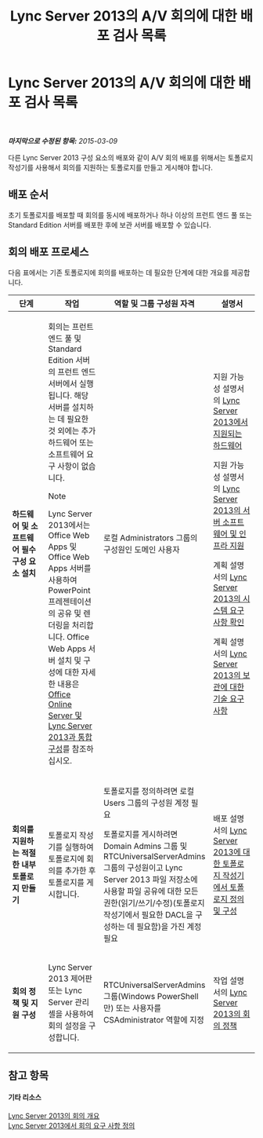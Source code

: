 ﻿---
title: Lync Server 2013의 A/V 회의에 대한 배포 검사 목록
TOCTitle: Lync Server 2013의 A/V 회의에 대한 배포 검사 목록
ms:assetid: 6d47426f-6559-407b-9ac1-2453f0b7a2a2
ms:mtpsurl: https://technet.microsoft.com/ko-kr/library/JJ619183(v=OCS.15)
ms:contentKeyID: 49303959
ms.date: 08/10/2015
mtps_version: v=OCS.15
ms.translationtype: HT
---

# Lync Server 2013의 A/V 회의에 대한 배포 검사 목록

 

_**마지막으로 수정된 항목:** 2015-03-09_

다른 Lync Server 2013 구성 요소의 배포와 같이 A/V 회의 배포를 위해서는 토폴로지 작성기를 사용해서 회의를 지원하는 토폴로지를 만들고 게시해야 합니다.

## 배포 순서

초기 토폴로지를 배포할 때 회의를 동시에 배포하거나 하나 이상의 프런트 엔드 풀 또는 Standard Edition 서버를 배포한 후에 보관 서버를 배포할 수 있습니다.

## 회의 배포 프로세스

다음 표에서는 기존 토폴로지에 회의를 배포하는 데 필요한 단계에 대한 개요를 제공합니다.


<table>
<colgroup>
<col style="width: 25%" />
<col style="width: 25%" />
<col style="width: 25%" />
<col style="width: 25%" />
</colgroup>
<thead>
<tr class="header">
<th>단계</th>
<th>작업</th>
<th>역할 및 그룹 구성원 자격</th>
<th>설명서</th>
</tr>
</thead>
<tbody>
<tr class="odd">
<td><p><strong>하드웨어 및 소프트웨어 필수 구성 요소 설치</strong></p></td>
<td><p>회의는 프런트 엔드 풀 및 Standard Edition 서버의 프런트 엔드 서버에서 실행됩니다. 해당 서버를 설치하는 데 필요한 것 외에는 추가 하드웨어 또는 소프트웨어 요구 사항이 없습니다.</p>


> [!NOTE]
> Lync Server 2013에서는 Office Web Apps 및 Office Web Apps 서버를 사용하여 PowerPoint 프레젠테이션의 공유 및 렌더링을 처리합니다. Office Web Apps 서버 설치 및 구성에 대한 자세한 내용은 <A href="lync-server-2013-enabling-office-web-apps-server-and-lync-server-2013.md">Office Online Server 및 Lync Server 2013과 통합 구성</A>를 참조하십시오.


</td>
<td><p>로컬 Administrators 그룹의 구성원인 도메인 사용자</p></td>
<td><p>지원 가능성 설명서의 <a href="lync-server-2013-supported-hardware.md">Lync Server 2013에서 지원되는 하드웨어</a></p>
<p>지원 가능성 설명서의 <a href="lync-server-2013-server-software-and-infrastructure-support.md">Lync Server 2013의 서버 소프트웨어 및 인프라 지원</a></p>
<p>계획 설명서의 <a href="lync-server-2013-determining-your-system-requirements.md">Lync Server 2013의 시스템 요구 사항 확인</a></p>
<p>계획 설명서의 <a href="lync-server-2013-technical-requirements-for-archiving.md">Lync Server 2013의 보관에 대한 기술 요구 사항</a></p>
<p></p></td>
</tr>
<tr class="even">
<td><p><strong>회의를 지원하는 적절한 내부 토폴로지 만들기</strong></p></td>
<td><p>토폴로지 작성기를 실행하여 토폴로지에 회의를 추가한 후 토폴로지를 게시합니다.</p></td>
<td><p>토폴로지를 정의하려면 로컬 Users 그룹의 구성원 계정 필요</p>
<p>토폴로지를 게시하려면 Domain Admins 그룹 및 RTCUniversalServerAdmins 그룹의 구성원이고 Lync Server 2013 파일 저장소에 사용할 파일 공유에 대한 모든 권한(읽기/쓰기/수정)(토폴로지 작성기에서 필요한 DACL을 구성하는 데 필요함)을 가진 계정 필요</p></td>
<td><p>배포 설명서의 <a href="lync-server-2013-define-and-configure-a-topology-in-topology-builder.md">Lync Server 2013에 대한 토폴로지 작성기에서 토폴로지 정의 및 구성</a></p></td>
</tr>
<tr class="odd">
<td><p><strong>회의 정책 및 지원 구성</strong></p></td>
<td><p>Lync Server 2013 제어판 또는 Lync Server 관리 셸을 사용하여 회의 설정을 구성합니다.</p></td>
<td><p>RTCUniversalServerAdmins 그룹(Windows PowerShell만) 또는 사용자를 CSAdministrator 역할에 지정</p></td>
<td><p>작업 설명서의 <a href="lync-server-2013-conferencing-policies.md">Lync Server 2013의 회의 정책</a></p></td>
</tr>
</tbody>
</table>


## 참고 항목

#### 기타 리소스

[Lync Server 2013의 회의 개요](lync-server-2013-overview-of-conferencing.md)  
[Lync Server 2013에서 회의 요구 사항 정의](lync-server-2013-defining-your-requirements-for-conferencing.md)

